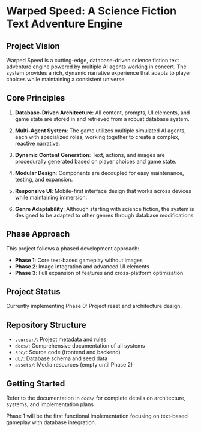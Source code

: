 # Warped Speed: A Science Fiction Text Adventure Engine

## Project Vision

Warped Speed is a cutting-edge, database-driven science fiction text adventure engine powered by multiple AI agents working in concert. The system provides a rich, dynamic narrative experience that adapts to player choices while maintaining a consistent universe.

## Core Principles

1. **Database-Driven Architecture**: All content, prompts, UI elements, and game state are stored in and retrieved from a robust database system.

2. **Multi-Agent System**: The game utilizes multiple simulated AI agents, each with specialized roles, working together to create a complex, reactive narrative.

3. **Dynamic Content Generation**: Text, actions, and images are procedurally generated based on player choices and game state.

4. **Modular Design**: Components are decoupled for easy maintenance, testing, and expansion.

5. **Responsive UI**: Mobile-first interface design that works across devices while maintaining immersion.

6. **Genre Adaptability**: Although starting with science fiction, the system is designed to be adapted to other genres through database modifications.

## Phase Approach

This project follows a phased development approach:

- **Phase 1**: Core text-based gameplay without images
- **Phase 2**: Image integration and advanced UI elements
- **Phase 3**: Full expansion of features and cross-platform optimization

## Project Status

Currently implementing Phase 0: Project reset and architecture design.

## Repository Structure

- `.cursor/`: Project metadata and rules
- `docs/`: Comprehensive documentation of all systems
- `src/`: Source code (frontend and backend)
- `db/`: Database schema and seed data
- `assets/`: Media resources (empty until Phase 2)

## Getting Started

Refer to the documentation in `docs/` for complete details on architecture, systems, and implementation plans.

Phase 1 will be the first functional implementation focusing on text-based gameplay with database integration. 